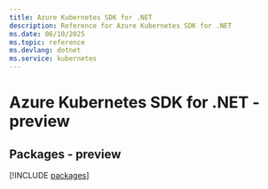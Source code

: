 ```yaml
---
title: Azure Kubernetes SDK for .NET
description: Reference for Azure Kubernetes SDK for .NET
ms.date: 06/10/2025
ms.topic: reference
ms.devlang: dotnet
ms.service: kubernetes
---
```

# Azure Kubernetes SDK for .NET - preview
## Packages - preview
[!INCLUDE [packages](kubernetes-index.md)]